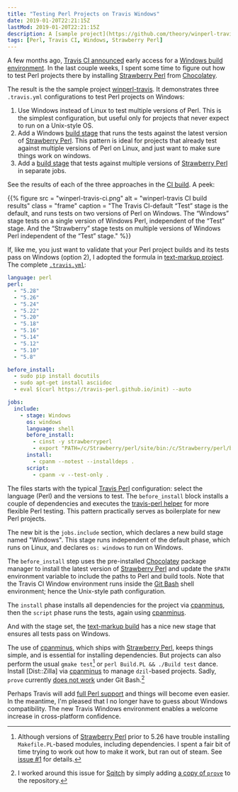 ```yaml
---
title: "Testing Perl Projects on Travis Windows"
date: 2019-01-20T22:21:15Z
lastMod: 2019-01-20T22:21:15Z
description: A [sample project](https://github.com/theory/winperl-travis) demonstrates a few techniques for testing Perl projects in the Travis CI Windows environment.
tags: [Perl, Travis CI, Windows, Strawberry Perl]
---
```


A few months ago, [Travis CI announced] early access for a [Windows build
environment]. In the last couple weeks, I spent some time to figure out how to
test Perl projects there by installing [Strawberry Perl] from [Chocolatey].

The result is the the sample project [winperl-travis]. It demonstrates three
`.travis.yml` configurations to test Perl projects on Windows:

1.  Use Windows instead of Linux to test multiple versions of Perl. This is the
    simplest configuration, but useful only for projects that never expect to
    run on a Unix-style OS.
2.  Add a Windows [build stage] that runs the tests against the latest version
    of [Strawberry Perl]. This pattern is ideal for projects that already test
    against multiple versions of Perl on Linux, and just want to make sure
    things work on windows.
3.  Add a [build stage] that tests against multiple versions of [Strawberry
    Perl] in separate jobs.

See the results of each of the three approaches in the [CI build]. A peek:

{{% figure
  src     = "winperl-travis-ci.png"
  alt     = "winperl-travis CI build results"
  class   = "frame"
  caption = "The Travis CI-default “Test” stage is the default, and runs tests on two versions of Perl on Windows. The “Windows” stage tests on a single version of Windows Perl, independent of the “Test” stage. And the “Strawberry” stage tests on multiple versions of Windows Perl independent of the “Test” stage."
%}}

If, like me, you just want to validate that your Perl project builds and its
tests pass on Windows (option 2), I adopted the formula in [text-markup
project]. The complete [`.travis.yml`]:

``` yaml
language: perl
perl:
  - "5.28"
  - "5.26"
  - "5.24"
  - "5.22"
  - "5.20"
  - "5.18"
  - "5.16"
  - "5.14"
  - "5.12"
  - "5.10"
  - "5.8"

before_install:
  - sudo pip install docutils
  - sudo apt-get install asciidoc
  - eval $(curl https://travis-perl.github.io/init) --auto

jobs:
  include:
    - stage: Windows
      os: windows
      language: shell
      before_install:
        - cinst -y strawberryperl
        - export "PATH=/c/Strawberry/perl/site/bin:/c/Strawberry/perl/bin:/c/Strawberry/c/bin:$PATH"
      install:
        - cpanm --notest --installdeps .
      script:
        - cpanm -v --test-only .
```

The files starts with the typical [Travis Perl] configuration: select the
language (Perl) and the versions to test. The `before_install` block installs a
couple of dependencies and executes the [travis-perl helper] for more flexible
Perl testing. This pattern practically serves as boilerplate for new Perl
projects.

The new bit is the `jobs.include` section, which declares a new build stage
named "Windows". This stage runs independent of the default phase, which runs on
Linux, and declares `os: windows` to run on Windows.

The `before_install` step uses the pre-installed [Chocolatey] package manager to
install the latest version of [Strawberry Perl] and update the `$PATH`
environment variable to include the paths to Perl and build tools. Note that the
Travis CI Window environment runs inside the [Git Bash] shell environment; hence
the Unix-style path configuration.

The `install` phase installs all dependencies for the project via [cpanminus], then
the `script` phase runs the tests, again using [cpanminus].

And with the stage set, the [text-markup build] has a nice new stage that ensures
all tests pass on Windows.

The use of [cpanminus], which ships with [Strawberry Perl], keeps things simple,
and is essential for installing dependencies. But projects can also perform the
usual `gmake test`[^strawberry-gmake-issue] or `perl Build.PL && ./Build test`
dance. Install [Dist::Zilla] via [cpanminus] to manage `dzil`-based projects.
Sadly, `prove` currently [does not work] under Git Bash.[^prove-git-bash-workaround]

Perhaps Travis will add [full Perl support] and things will become even easier.
In the meantime, I'm pleased that I no longer have to guess about Windows
compatibility. The new Travis Windows environment enables a welcome increase in
cross-platform confidence.

  [^strawberry-gmake-issue]: Although versions of [Strawberry Perl] prior to
    5.26 have trouble installing `Makefile.PL`-based modules, including
    dependencies. I spent a fair bit of time trying to work out how to make it
    work, but ran out of steam. See [issue #1] for details.
  [^prove-git-bash-workaround]: I worked around this issue for [Sqitch] by
    simply adding [a copy of `prove`] to the repository.

  [Travis CI announced]: https://blog.travis-ci.com/2018-10-11-windows-early-release
    "Windows is Available (Early Release)"
  [Windows build environment]: https://docs.travis-ci.com/user/reference/windows/
  [Sqitch]: https://sqitch.org/
  [Strawberry Perl]: http://strawberryperl.com
    "Strawberry Perl: The Perl for MS Windows, free of charge!"
  [Chocolatey]: https://chocolatey.org
    "Chocolatey: The package manager for Windows"
  [winperl-travis]: https://github.com/theory/winperl-travis
  [build stage]: https://docs.travis-ci.com/user/build-stages/
    "Travis CI Docs: “Build Stages”"
  [CI build]: https://travis-ci.com/theory/winperl-travis
  [text-markup project]: https://github.com/theory/text-markup
  [`.travis.yml`]: https://github.com/theory/text-markup/blob/master/.travis.yml
  [Travis Perl]: https://docs.travis-ci.com/user/languages/perl/
    "Travis CI Docs: ”Building a Perl Project“"
  [travis-perl helper]: https://github.com/travis-perl/helpers
    "Perl Module Travis-CI Helper"
  [cpanminus]: https://github.com/miyagawa/cpanminus
  [text-markup build]: https://travis-ci.org/theory/text-markup
  [issue #1]: https://github.com/theory/winperl-travis/issues/1
    "wintravis-perl issue #1: “Strawberry Perl 5.24 Makefile.PL Builds Fail”"
  [Git Bash]: https://gitforwindows.org "git for Windows"
  [does not work]: https://rt.cpan.org/Ticket/Display.html?id=128221
     "Perl-Dist-Strawberry issue #128221: “Prove Perl Script not Installed”"
  [a copy of `prove`]: https://github.com/sqitchers/sqitch/blob/master/dev/prove
  [full Perl support]: https://travis-ci.community/t/perl-support-on-windows/321
    "Travis CI Community: “Perl support on Windows”"